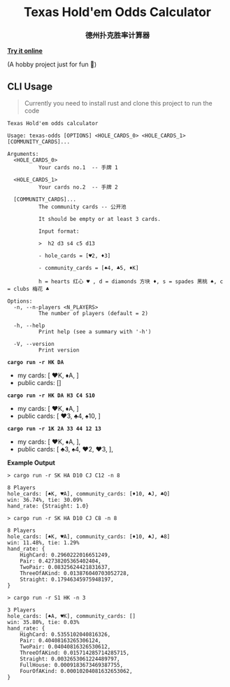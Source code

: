 <div align="center">
  <h1>Texas Hold'em Odds Calculator</h1>
  <h3> 德州扑克胜率计算器 </h3>
</div>

[**Try it online**](https://texas-odds-aah9.vercel.app/)

(A hobby project just for fun 🦀)

## CLI Usage

> Currently you need to install rust and clone this project to run the code

```
Texas Hold'em odds calculator

Usage: texas-odds [OPTIONS] <HOLE_CARDS_0> <HOLE_CARDS_1> [COMMUNITY_CARDS]...

Arguments:
  <HOLE_CARDS_0>
          Your cards no.1  -- 手牌 1

  <HOLE_CARDS_1>
          Your cards no.2  -- 手牌 2

  [COMMUNITY_CARDS]...
          The community cards -- 公开池

          It should be empty or at least 3 cards.

          Input format:

          >  h2 d3 s4 c5 d13

          - hole_cards = [♥️2, ♦️3]

          - community_cards = [♠️4, ♣️5, ♦️K]

          h = hearts 红心 ♥️ , d = diamonds 方块 ♦️, s = spades 黑桃 ♠️, c = clubs 梅花 ♣️

Options:
  -n, --n-players <N_PLAYERS>
          The number of players (default = 2)

  -h, --help
          Print help (see a summary with '-h')

  -V, --version
          Print version
```

**`cargo run -r HK DA`**

- my cards: [ ♥️K, ♦️A, ]
- public cards: []

**`cargo run -r HK DA H3 C4 S10`**

- my cards: [ ♥️K, ♦️A, ]
- public cards: [ ♥️3, ♣️4, ♠️10, ]

**`cargo run -r 1K 2A 33 44 12 13`**

- my cards: [ ♥️K, ♦️A, ],
- public cards: [ ♣️3, ♠️4, ♥️2, ♥️3, ],

**Example Output**

```log
> cargo run -r SK HA D10 CJ C12 -n 8

8 Players
hole_cards: [♠️K, ♥️A], community_cards: [♦️10, ♣️J, ♣️Q]
win: 36.74%, tie: 30.09%
hand_rate: {Straight: 1.0}
```

```log
> cargo run -r SK HA D10 CJ C8 -n 8

8 Players
hole_cards: [♠️K, ♥️A], community_cards: [♦️10, ♣️J, ♣️8]
win: 11.48%, tie: 1.29%
hand_rate: {
    HighCard: 0.2960222016651249,
    Pair: 0.42738205365402404,
    TwoPair: 0.08325624421831637,
    ThreeOfAKind: 0.013876040703052728,
    Straight: 0.17946345975948197,
}
```

```log
> cargo run -r S1 HK -n 3

3 Players
hole_cards: [♠️A, ♥️K], community_cards: []
win: 35.80%, tie: 0.03%
hand_rate: {
    HighCard: 0.5355102040816326,
    Pair: 0.40408163265306124,
    TwoPair: 0.04040816326530612,
    ThreeOfAKind: 0.015714285714285715,
    Straight: 0.0032653061224489797,
    FullHouse: 0.0009183673469387755,
    FourOfAKind: 0.00010204081632653062,
}
```
